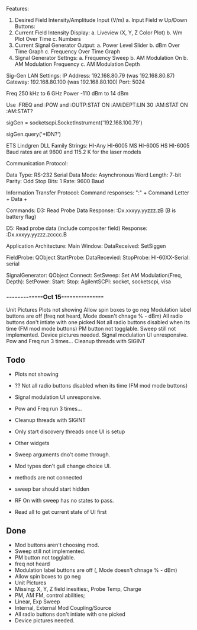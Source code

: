 Features:
1. Desired Field Intensity/Amplitude Input (V/m)
    a. Input Field w Up/Down Buttons: 
2. Current Field Intensity Display:
    a. Liveview (X, Y, Z Color Plot)
    b. V/m Plot Over Time
    c. Numbers
3. Current Signal Generator Output:
    a. Power Level Slider
    b. dBm Over Time Graph
    c. Frequency Over Time Graph
4. Signal Generator Settngs:
    a. Frequency Sweep
    b. AM Modulation On
    b. AM Modulation Frequency
    c. AM Modulation Depth

Sig-Gen LAN Settings:
IP Address: 192.168.80.79 (was 192.168.80.87)
Gateway: 192.168.80.100 (was 192.168.80.100)
Port: 5024

Freq 250 kHz to 6 GHz
Power -110 dBm to 14 dBm

Use :FREQ and :POW and :OUTP:STAT ON
:AM:DEPT:LIN 30
:AM:STAT ON
:AM:STAT?

sigGen = socketscpi.SocketInstrument('192.168.100.79')

sigGen.query('*IDN?')


ETS Lindgren DLL Family Strings:
HI-Any HI-6005 MS HI-6005 HS HI-6005
 Baud rates are at 9600 and 115.2 K for the laser models

Communication Protocol:

Data Type: RS-232 Serial
Data Mode: Asynchronous
Word Length: 7-bit
Parity: Odd
Stop Bits: 1
Rate: 9600 Baud

Information Transfer Protocol: 
Command responses:
":" + Command Letter + Data + <CR>

Commands:
D3: Read Probe Data
Response: :Dx.xxxyy.yyzzz.zB<CR> (B is battery flag)

D5: Read probe data (include compositer field)
Response: :Dx.xxxyy.yyzzz.zcccc.B<CR>

Application Architecture:
Main Window:
DataReceived:
SetSiggen

FieldProbe: QObject
StartProbe:
DataRecevied:
StopProbe:
HI-60XX-Serial: serial

SignalGenerator: QObject
Connect:
SetSweep:
Set AM Modulation(Freq, Depth):
SetPower:
Start:
Stop:
AgilentSCPI: socket, socketscpi, visa



### -------------Oct 15---------------

Unit Pictures
Plots not showing
Allow spin boxes to go neg
Modulation label buttons are off (freq not heard, Mode doesn't chnage % - dBm)
All radio buttons don't intiate with one picked
Not all radio buttons disabled when its time (FM mod mode buttons)
PM button not togglable.
Sweep still not implemented.
Device pictures needed.
Signal modulation UI unresponsive.
Pow and Freq run 3 times...
Cleanup threads with SIGINT

## Todo

- Plots not showing
- ?? Not all radio buttons disabled when its time (FM mod mode buttons)
- Signal modulation UI unresponsive.
- Pow and Freq run 3 times...
- Cleanup threads with SIGINT
- Only start discovery threads once UI is setup
- Other widgets
- Sweep arguments dno't come through. 
- Mod types don't gull change choice UI.
- methods are not connected
- sweep bar should start hidden
- RF On with sweep has no states to pass.

- Read all to get current state of UI first

## Done

- Mod buttons aren't choosing mod.
- Sweep still not implemented.
- PM button not togglable.
- freq not heard
- Modulation label buttons are off (, Mode doesn't chnage % - dBm)
- Allow spin boxes to go neg
- Unit Pictures
- Missing: X, Y, Z field inesities:, Probe Temp, Charge
- PM, AM FM, control abilities;
- Linear, Exp Sweep
- Internal, External Mod Coupling/Source
- All radio buttons don't intiate with one picked
- Device pictures needed.
